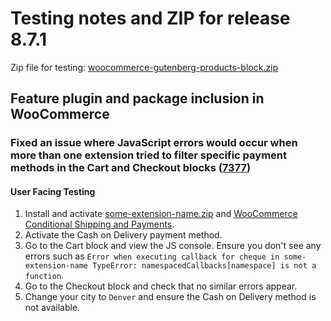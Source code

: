 # Testing notes and ZIP for release 8.7.1

Zip file for testing: [woocommerce-gutenberg-products-block.zip](https://github.com/woocommerce/woocommerce-blocks/files/9766268/woocommerce-gutenberg-products-block.zip)

## Feature plugin and package inclusion in WooCommerce

### Fixed an issue where JavaScript errors would occur when more than one extension tried to filter specific payment methods in the Cart and Checkout blocks ([7377](https://github.com/woocommerce/woocommerce-blocks/pull/7377))

#### User Facing Testing

1. Install and activate [some-extension-name.zip](https://github.com/woocommerce/woocommerce-blocks/files/9764404/some-extension-name.zip) and [WooCommerce Conditional Shipping and Payments](https://woocommerce.com/products/conditional-shipping-and-payments/).
2. Activate the Cash on Delivery payment method.
3. Go to the Cart block and view the JS console. Ensure you don't see any errors such as `Error when executing callback for cheque in some-extension-name TypeError: namespacedCallbacks[namespace] is not a function`.
4. Go to the Checkout block and check that no similar errors appear.
5. Change your city to `Denver` and ensure the Cash on Delivery method is not available.
